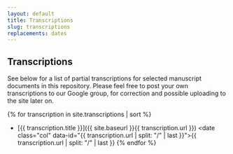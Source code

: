 ```yaml
---
layout: default
title: Transcriptions
slug: transcriptions
replacements: dates
---
```


## Transcriptions

See below for a list of partial transcriptions for selected manuscript documents in this repository. Please feel free to post your own transcriptions to our Google group, for correction and possible uploading to the site later on.

<listing></listing>
{% for transcription in site.transcriptions | sort %}
- [{{ transcription.title }}]({{ site.baseurl }}{{ transcription.url }}) <date class="col" data-id="{{ transcription.url | split: "/" | last }}">{{ transcription.url | split: "/" | last }}</date>
{% endfor %}
